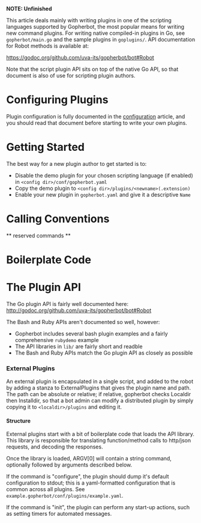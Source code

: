 **NOTE: Unfinished**

This article deals mainly with writing plugins in one of the scripting languages supported by Gopherbot,
the most popular means for writing new command plugins. For writing native compiled-in plugins in Go, see
`gopherbot/main.go` and the sample plugins in `goplugins/`. API documentation for Robot methods is available
at:

https://godoc.org/github.com/uva-its/gopherbot/bot#Robot

Note that the script plugin API sits on top of the native Go API, so that document is also of use for scripting plugin authors.

# Configuring Plugins
Plugin configuration is fully documented in the [configuration](Configuration.md) article, and you should
read that document before starting to write your own plugins.

# Getting Started
The best way for a new plugin author to get started is to:
* Disable the demo plugin for your chosen scripting language (if enabled) in `<config dir>/conf/gopherbot.yaml`
* Copy the demo plugin to `<config dir>/plugins/<newname>(.extension)`
* Enable your new plugin in `gopherbot.yaml` and give it a descriptive `Name`

# Calling Conventions

** reserved commands **
# Boilerplate Code

# The Plugin API
The Go plugin API is fairly well documented here: http://godoc.org/github.com/uva-its/gopherbot/bot#Robot

The Bash and Ruby APIs aren't documented so well, however:
* Gopherbot includes several bash plugin examples and a fairly comprehensive `rubydemo` example
* The API libraries in `lib/` are fairly short and readble
* The Bash and Ruby APIs match the Go plugin API as closely as possible

### External Plugins
An external plugin is encapsulated in a single script, and added to the robot by adding a stanza to ExternalPlugins that gives the plugin name and path. The path can be absolute or relative; if relative, gopherbot checks Localdir then Installdir, so that a bot admin can modify a distributed plugin by simply copying it to `<localdir>/plugins` and editing it.

#### Structure
External plugins start with a bit of boilerplate code that loads the API library. This library is
responsible for translating function/method calls to http/json requests, and decoding the responses.

Once the library is loaded, ARGV[0] will contain a string command, optionally followed by arguments described below.

If the command is "configure", the plugin should dump it's default configuration to stdout; this is a yaml-formatted configuration that is common across all plugins. See `example.gopherbot/conf/plugins/example.yaml`.

If the command is "init", the plugin can perform any start-up actions, such as setting timers for automated messages.